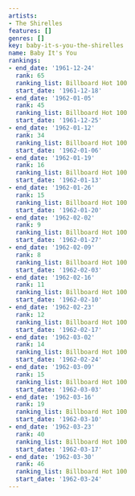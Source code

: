 ```yaml
---
artists:
- The Shirelles
features: []
genres: []
key: baby-it-s-you-the-shirelles
name: Baby It's You
rankings:
- end_date: '1961-12-24'
  rank: 65
  ranking_list: Billboard Hot 100
  start_date: '1961-12-18'
- end_date: '1962-01-05'
  rank: 45
  ranking_list: Billboard Hot 100
  start_date: '1961-12-25'
- end_date: '1962-01-12'
  rank: 34
  ranking_list: Billboard Hot 100
  start_date: '1962-01-06'
- end_date: '1962-01-19'
  rank: 16
  ranking_list: Billboard Hot 100
  start_date: '1962-01-13'
- end_date: '1962-01-26'
  rank: 15
  ranking_list: Billboard Hot 100
  start_date: '1962-01-20'
- end_date: '1962-02-02'
  rank: 9
  ranking_list: Billboard Hot 100
  start_date: '1962-01-27'
- end_date: '1962-02-09'
  rank: 8
  ranking_list: Billboard Hot 100
  start_date: '1962-02-03'
- end_date: '1962-02-16'
  rank: 11
  ranking_list: Billboard Hot 100
  start_date: '1962-02-10'
- end_date: '1962-02-23'
  rank: 12
  ranking_list: Billboard Hot 100
  start_date: '1962-02-17'
- end_date: '1962-03-02'
  rank: 14
  ranking_list: Billboard Hot 100
  start_date: '1962-02-24'
- end_date: '1962-03-09'
  rank: 15
  ranking_list: Billboard Hot 100
  start_date: '1962-03-03'
- end_date: '1962-03-16'
  rank: 19
  ranking_list: Billboard Hot 100
  start_date: '1962-03-10'
- end_date: '1962-03-23'
  rank: 40
  ranking_list: Billboard Hot 100
  start_date: '1962-03-17'
- end_date: '1962-03-30'
  rank: 46
  ranking_list: Billboard Hot 100
  start_date: '1962-03-24'
---
```


